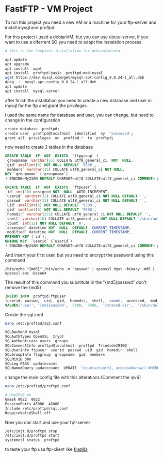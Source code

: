 # FastFTP -  VM Project

To run this project you need a new VM or a machine for your ftp-server and install mysql and proftpd

For this project i used a debianVM, but you can use ubutu-server, if you want to use a diferrent SO you need to adapt the instalation process.
```bash
# this is the template installation for debian/ubuntu

apt update
apt upgrade
apt install  wget
apt install  proftpd-basic  proftpd-mod-mysql
wget https://dev.mysql.com/get/mysql-apt-config_0.8.24-1_all.deb
dpkg -i  mysql-apt-config_0.8.24-1_all.deb
apt update
apt install  mysql-server
```

after finish the installation you need to create a new database and user in mysql for the ftp and grant the privileges.

i used the same name for database and user, you can change, but need to change in the configuration 

 ```bash
 create database  proftpd;
create user  proftpd@localhost  identified  by  'password';
grant all  privileges  on  proftpd.*  to  proftpd;
 ```

now need to create 2 tables in the database

```sql
CREATE TABLE  IF  NOT  EXISTS  `ftpgroup` (
`groupname` varchar(16) COLLATE utf8_general_ci  NOT  NULL,
`gid` smallint(6) NOT NULL DEFAULT '5500',
`members` varchar(16) COLLATE utf8_general_ci NOT NULL,
KEY `groupname` (`groupname`)
) ENGINE=MyISAM DEFAULT CHARSET=utf8 COLLATE=utf8_general_ci COMMENT='proftpd group table';

CREATE TABLE  IF  NOT  EXISTS  `ftpuser` (
`id` int(10) unsigned NOT  NULL  AUTO_INCREMENT,
`userid` varchar(32) COLLATE utf8_general_ci NOT NULL DEFAULT '',
`passwd` varchar(32) COLLATE utf8_general_ci NOT NULL DEFAULT '',
`uid` smallint(6) NOT NULL DEFAULT '5500',
`gid` smallint(6) NOT NULL DEFAULT '5500',
`homedir` varchar(255) COLLATE utf8_general_ci NOT NULL DEFAULT '',
`shell` varchar(16) COLLATE utf8_general_ci NOT NULL DEFAULT '/sbin/nologin',
`count` int(11) NOT NULL DEFAULT '0',
`accessed` datetime NOT  NULL  DEFAULT  CURRENT_TIMESTAMP,
`modified` datetime NOT  NULL  DEFAULT  CURRENT_TIMESTAMP,
PRIMARY KEY (`id`),
UNIQUE KEY  `userid` (`userid`)
) ENGINE=MyISAM DEFAULT CHARSET=utf8 COLLATE=utf8_general_ci COMMENT='proftpd user table';
```
And insert your first user, but you need to encrypt the password using this command

``/bin/echo "{md5}"`/bin/echo -n "passwd" | openssl dgst -binary -md5 | openssl enc -base64``

The result of this command you substitute in the "{md5}passwd" don't remove the {md5}

```sql
INSERT INTO  proftpd.ftpuser
(userid, passwd,  uid,  gid,  homedir,  shell,  count,  accessed,  modified)
VALUES('user', '{md5}passwd',  5500,  5500,  '/shared-dir',  '/sbin/nologin',  0,  CURRENT_TIMESTAMP,  CURRENT_TIMESTAMP);
```
Create the sql.conf 
```bash
nano /etc/proftpd/sql.conf

SQLBackend mysql
SQLAuthTypes OpenSSL  Crypt
SQLAuthenticate users  groups
SQLConnectInfo proftpd@localhost  proftpd  Trindade2010@
SQLUserInfo ftpuser  userid  passwd  uid  gid  homedir  shell
SQLGroupInfo ftpgroup  groupname  gid  members
SQLMinID 500
SQLLog PASS  updatecount
SQLNamedQuery updatecount  UPDATE  "count=count+1, accessed=now() WHERE userid='%u'"  ftpuser
```
change the main config file with this alterations (Comment the ipv6)

```bash
nano /etc/proftpd/proftpd.conf

# UseIPv6 on
Umask 0022  0022
PassivePorts 45000  48000
Include /etc/proftpd/sql.conf
RequireValidShell off
```

Now you can start and use your fpt-server 

```bash
/etc/init.d/proftpd stop
/etc/init.d/proftpd start
systemctl status  proftpd
```

to teste your ftp usa ftp-client like [filezilla](https://filezilla-project.org/)
